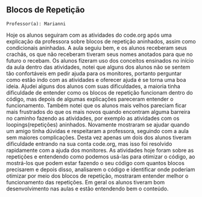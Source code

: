 ## Blocos de Repetição

` Professor(a): Marianni `

Hoje os alunos seguiram com as atividades do code.org após uma explicação da professora sobre blocos de repetição aninhados, assim como condicionais aninhadas.
A aula seguiu bem, e os alunos receberam seus crachás, os que não receberam tiveram seus nomes anotados para que no futuro o recebam.
Os alunos fizeram uso dos conceitos ensinados no início da aula dentro das atividades, notei que alguns dos alunos não se sentem tão confortáveis em pedir ajuda para os monitores, portanto perguntar como estão indo com as atividades e oferecer ajuda é se torna uma boa ideia.
Ajudei alguns dos alunos com suas dificuldades, a maioria tinha dificuldade de entender como os blocos de repetição funcionam dentro do código, mas depois de algumas explicações pareceram entender o funcionamento.
Também notei que os alunos mais velhos pareciam ficar mais frustrados do que os mais novos quando encontram alguma barreira no caminho fazendo as atividades, por exemplo as atividades com os loopings(repetições) aninhados.
Novamente mostraram se ajudar quando um amigo tinha dúvidas e respeitaram a professora, seguindo com a aula sem maiores complicações. Desta vez apenas um dois dos alunos tiveram dificuldade entrando na sua conta code.org, mas isso foi resolvido rapidamente com a ajuda dos monitores.
As atividades hoje foram sobre as repetições e entendendo como podemos usá-las para otimizar o código, ao mostrá-los que podem estar fazendo o seu código com quantos blocos precisarem e depois disso, analisarem o código e identificar onde poderiam otimizar por meio dos blocos de repetição, mostraram entender melhor o funcionamento das repetições.
Em geral os alunos tiveram bom desenvolvimento nas aulas e estão entendendo bem o conteúdo.
